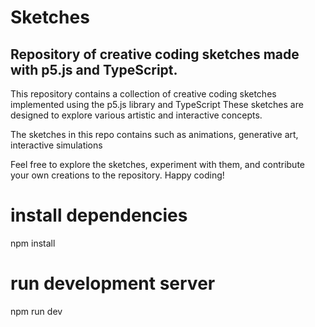 # Sketches

## Repository of creative coding sketches made with p5.js and TypeScript.

This repository contains a collection of creative coding sketches implemented using the p5.js library and TypeScript These sketches are designed to explore various artistic and interactive concepts.

The sketches in this repo contains such as animations, generative art, interactive simulations

Feel free to explore the sketches, experiment with them, and contribute your own creations to the repository. Happy coding!

# install dependencies

npm install

# run development server

npm run dev
